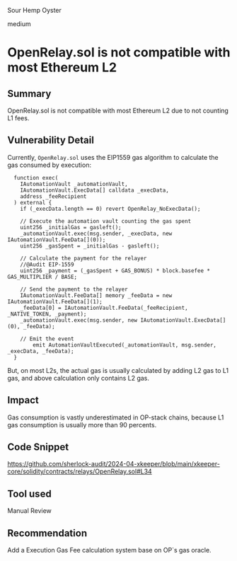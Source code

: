 Sour Hemp Oyster

medium

# OpenRelay.sol is not compatible with most Ethereum L2

## Summary

OpenRelay.sol is not compatible with most Ethereum L2 due to not counting L1 fees.

## Vulnerability Detail

Currently, `OpenRelay.sol` uses the EIP1559 gas algorithm to calculate the gas consumed by execution:

      function exec(
        IAutomationVault _automationVault,
        IAutomationVault.ExecData[] calldata _execData,
        address _feeRecipient
      ) external {
        if (_execData.length == 0) revert OpenRelay_NoExecData();
    
        // Execute the automation vault counting the gas spent
        uint256 _initialGas = gasleft();
        _automationVault.exec(msg.sender, _execData, new IAutomationVault.FeeData[](0));
        uint256 _gasSpent = _initialGas - gasleft();

        // Calculate the payment for the relayer
        //@Audit EIP-1559
        uint256 _payment = (_gasSpent + GAS_BONUS) * block.basefee * GAS_MULTIPLIER / BASE;

        // Send the payment to the relayer
        IAutomationVault.FeeData[] memory _feeData = new IAutomationVault.FeeData[](1);
        _feeData[0] = IAutomationVault.FeeData(_feeRecipient, _NATIVE_TOKEN, _payment);
        _automationVault.exec(msg.sender, new IAutomationVault.ExecData[](0), _feeData);

        // Emit the event
            emit AutomationVaultExecuted(_automationVault, msg.sender, _execData, _feeData);
      }

But, on most L2s, the actual gas is usually calculated by adding L2 gas to L1 gas, and above calculation only contains L2 gas. 

## Impact

Gas consumption is vastly underestimated in OP-stack chains, because L1 gas consumption is usually more than 90 percents.

## Code Snippet

https://github.com/sherlock-audit/2024-04-xkeeper/blob/main/xkeeper-core/solidity/contracts/relays/OpenRelay.sol#L34

## Tool used

Manual Review

## Recommendation

Add a Execution Gas Fee calculation system base on OP`s gas oracle.
